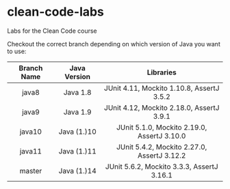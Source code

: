 # clean-code-labs
Labs for the Clean Code course

Checkout the correct branch depending on which version of Java you want to use:

Branch Name     |       Java Version    | Libraries
:--------------:|:---------------------:|:------------------------------------------------------:
java8           |   Java 1.8            |   JUnit 4.11, Mockito 1.10.8, AssertJ 3.5.2
java9           |   Java 1.9            |   JUnit 4.12, Mockito 2.18.0, AssertJ 3.9.1
java10          |   Java (1.)10         |   JUnit 5.1.0,  Mockito 2.19.0, AssertJ 3.10.0
java11          |   Java (1.)11         |   JUnit 5.4.2,  Mockito 2.27.0, AssertJ 3.12.2
master          |   Java (1.)14         |   JUnit 5.6.2,  Mockito 3.3.3, AssertJ 3.16.1
